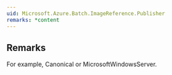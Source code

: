 ```yaml
---  
uid: Microsoft.Azure.Batch.ImageReference.Publisher  
remarks: *content  
---  
```

  
## Remarks  
 For example, Canonical or MicrosoftWindowsServer.